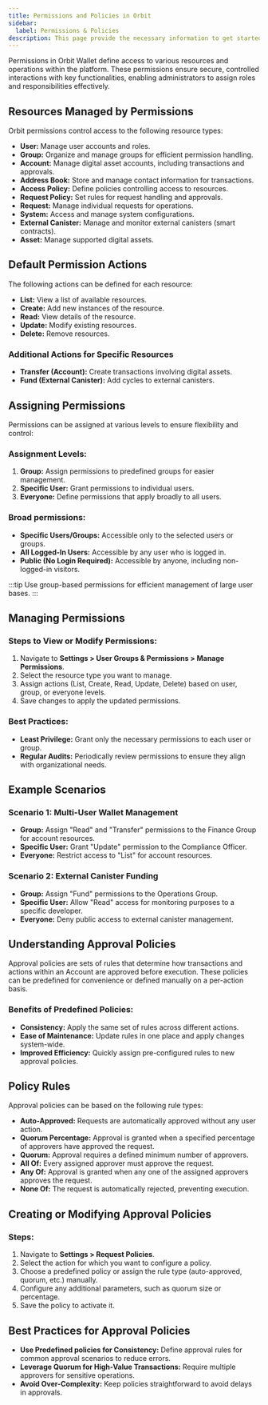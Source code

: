 ```yaml
---
title: Permissions and Policies in Orbit
sidebar:
  label: Permissions & Policies
description: This page provide the necessary information to get started with Orbit.
---
```


Permissions in Orbit Wallet define access to various resources and operations within the platform. These permissions ensure secure, controlled interactions with key functionalities, enabling administrators to assign roles and responsibilities effectively.

## **Resources Managed by Permissions**

Orbit permissions control access to the following resource types:

- **User:** Manage user accounts and roles.
- **Group:** Organize and manage groups for efficient permission handling.
- **Account:** Manage digital asset accounts, including transactions and approvals.
- **Address Book:** Store and manage contact information for transactions.
- **Access Policy:** Define policies controlling access to resources.
- **Request Policy:** Set rules for request handling and approvals.
- **Request:** Manage individual requests for operations.
- **System:** Access and manage system configurations.
- **External Canister:** Manage and monitor external canisters (smart contracts).
- **Asset:** Manage supported digital assets.

## **Default Permission Actions**

The following actions can be defined for each resource:

- **List:** View a list of available resources.
- **Create:** Add new instances of the resource.
- **Read:** View details of the resource.
- **Update:** Modify existing resources.
- **Delete:** Remove resources.

### **Additional Actions for Specific Resources**

- **Transfer (Account):** Create transactions involving digital assets.
- **Fund (External Canister):** Add cycles to external canisters.

## **Assigning Permissions**

Permissions can be assigned at various levels to ensure flexibility and control:

### **Assignment Levels:**

1. **Group:** Assign permissions to predefined groups for easier management.
2. **Specific User:** Grant permissions to individual users.
3. **Everyone:** Define permissions that apply broadly to all users.

### **Broad permissions:**

- **Specific Users/Groups:** Accessible only to the selected users or groups.
- **All Logged-In Users:** Accessible by any user who is logged in.
- **Public (No Login Required):** Accessible by anyone, including non-logged-in visitors.

:::tip
Use group-based permissions for efficient management of large user bases.
:::

## **Managing Permissions**

### **Steps to View or Modify Permissions:**

1. Navigate to **Settings > User Groups & Permissions > Manage Permissions**.
2. Select the resource type you want to manage.
3. Assign actions (List, Create, Read, Update, Delete) based on user, group, or everyone levels.
4. Save changes to apply the updated permissions.

### **Best Practices:**

- **Least Privilege:** Grant only the necessary permissions to each user or group.
- **Regular Audits:** Periodically review permissions to ensure they align with organizational needs.

## **Example Scenarios**

### **Scenario 1: Multi-User Wallet Management**

- **Group:** Assign "Read" and "Transfer" permissions to the Finance Group for account resources.
- **Specific User:** Grant "Update" permission to the Compliance Officer.
- **Everyone:** Restrict access to "List" for account resources.

### **Scenario 2: External Canister Funding**

- **Group:** Assign "Fund" permissions to the Operations Group.
- **Specific User:** Allow "Read" access for monitoring purposes to a specific developer.
- **Everyone:** Deny public access to external canister management.

## **Understanding Approval Policies**

Approval policies are sets of rules that determine how transactions and actions within an Account are approved before execution. These policies can be predefined for convenience or defined manually on a per-action basis.

### **Benefits of Predefined Policies:**

- **Consistency:** Apply the same set of rules across different actions.
- **Ease of Maintenance:** Update rules in one place and apply changes system-wide.
- **Improved Efficiency:** Quickly assign pre-configured rules to new approval policies.

## **Policy Rules**

Approval policies can be based on the following rule types:

- **Auto-Approved:** Requests are automatically approved without any user action.
- **Quorum Percentage:** Approval is granted when a specified percentage of approvers have approved the request.
- **Quorum:** Approval requires a defined minimum number of approvers.
- **All Of:** Every assigned approver must approve the request.
- **Any Of:** Approval is granted when any one of the assigned approvers approves the request.
- **None Of:** The request is automatically rejected, preventing execution.

## **Creating or Modifying Approval Policies**

### **Steps:**

1. Navigate to **Settings > Request Policies**.
2. Select the action for which you want to configure a policy.
3. Choose a predefined policy or assign the rule type (auto-approved, quorum, etc.) manually.
4. Configure any additional parameters, such as quorum size or percentage.
5. Save the policy to activate it.

## **Best Practices for Approval Policies**

- **Use Predefined policies for Consistency:** Define approval rules for common approval scenarios to reduce errors.
- **Leverage Quorum for High-Value Transactions:** Require multiple approvers for sensitive operations.
- **Avoid Over-Complexity:** Keep policies straightforward to avoid delays in approvals.
